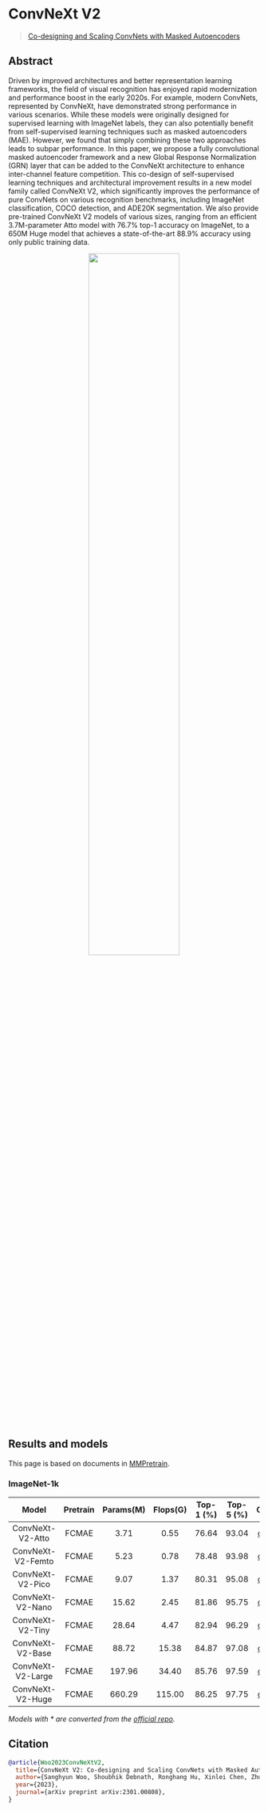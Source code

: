 # ConvNeXt V2

> [Co-designing and Scaling ConvNets with Masked Autoencoders](http://arxiv.org/abs/2301.00808)

## Abstract

Driven by improved architectures and better representation learning frameworks, the field of visual recognition has enjoyed rapid modernization and performance boost in the early 2020s. For example, modern ConvNets, represented by ConvNeXt, have demonstrated strong performance in various scenarios. While these models were originally designed for supervised learning with ImageNet labels, they can also potentially benefit from self-supervised learning techniques such as masked autoencoders (MAE). However, we found that simply combining these two approaches leads to subpar performance. In this paper, we propose a fully convolutional masked autoencoder framework and a new Global Response Normalization (GRN) layer that can be added to the ConvNeXt architecture to enhance inter-channel feature competition. This co-design of self-supervised learning techniques and architectural improvement results in a new model family called ConvNeXt V2, which significantly improves the performance of pure ConvNets on various recognition benchmarks, including ImageNet classification, COCO detection, and ADE20K segmentation. We also provide pre-trained ConvNeXt V2 models of various sizes, ranging from an efficient 3.7M-parameter Atto model with 76.7% top-1 accuracy on ImageNet, to a 650M Huge model that achieves a state-of-the-art 88.9% accuracy using only public training data.

<div align=center>
<img src="https://user-images.githubusercontent.com/26739999/210496285-f235083f-218f-4153-8e21-c8a64481a2f5.png" width="60%"/>
</div>

## Results and models

This page is based on documents in [MMPretrain](https://github.com/open-mmlab/mmpretrain).

### ImageNet-1k

|      Model     |   Pretrain   | Params(M)  | Flops(G)  | Top-1 (%) | Top-5 (%) | Config | Download |
| :------------: | :----------: | :--------: | :-------: | :-------: | :-------: | :----: | :------: |
| ConvNeXt-V2-Atto  |   FCMAE   |    3.71    |   0.55    |   76.64   |   93.04   | [config](convnext_v2_atto_8xb128_fp16_ep600.py) | [model](https://download.openmmlab.com/mmclassification/v0/convnext-v2/convnext-v2-atto_fcmae-pre_3rdparty_in1k_20230104-23765f83.pth) |
| ConvNeXt-V2-Femto |   FCMAE   |    5.23    |   0.78    |   78.48   |   93.98   | [config](convnext_v2_femto_8xb128_fp16_ep600.py) | [model](https://download.openmmlab.com/mmclassification/v0/convnext-v2/convnext-v2-femto_fcmae-pre_3rdparty_in1k_20230104-92a75d75.pth) |
| ConvNeXt-V2-Pico  |   FCMAE   |    9.07    |   1.37    |   80.31   |   95.08   | [config](convnext_v2_pico_8xb128_fp16_ep600.py) | [model](https://download.openmmlab.com/mmclassification/v0/convnext-v2/convnext-v2-pico_fcmae-pre_3rdparty_in1k_20230104-d20263ca.pth) |
| ConvNeXt-V2-Nano  |   FCMAE   |   15.62    |   2.45    |   81.86   |   95.75   | [config](convnext_v2_nano_8xb128_fp16_ep600.py) | [model](https://download.openmmlab.com/mmclassification/v0/convnext-v2/convnext-v2-nano_fcmae-pre_3rdparty_in1k_20230104-fe1aaaf2.pth) |
| ConvNeXt-V2-Tiny  |   FCMAE   |   28.64    |   4.47    |   82.94   |   96.29   | [config](convnext_v2_tiny_8xb128_fp16_ep600.py) | [model](https://download.openmmlab.com/mmclassification/v0/convnext-v2/convnext-v2-tiny_fcmae-pre_3rdparty_in1k_20230104-471a86de.pth) |
| ConvNeXt-V2-Base  |   FCMAE   |   88.72    |   15.38   |   84.87   |   97.08   | [config](convnext_v2_base_8xb128_fp16_ep600.py) | [model](https://download.openmmlab.com/mmclassification/v0/convnext-v2/convnext-v2-base_fcmae-pre_3rdparty_in1k_20230104-00a70fa4.pth) |
| ConvNeXt-V2-Large |   FCMAE   |   197.96   |   34.40   |   85.76   |   97.59   | [config](convnext_v2_large_8xb128_fp16_ep600.py) | [model](https://download.openmmlab.com/mmclassification/v0/convnext-v2/convnext-v2-large_fcmae-pre_3rdparty_in1k_20230104-ef393013.pth) |
| ConvNeXt-V2-Huge  |   FCMAE   |   660.29   |  115.00   |   86.25   |   97.75   | [config](convnext_v2_huge_8xb128_fp16_ep600.py) | [model](https://download.openmmlab.com/mmclassification/v0/convnext-v2/convnext-v2-huge_fcmae-pre_3rdparty_in1k_20230104-f795e5b8.pth) |

*Models with * are converted from the [official repo](https://github.com/facebookresearch/ConvNeXt-V2).*

## Citation

```bibtex
@article{Woo2023ConvNeXtV2,
  title={ConvNeXt V2: Co-designing and Scaling ConvNets with Masked Autoencoders},
  author={Sanghyun Woo, Shoubhik Debnath, Ronghang Hu, Xinlei Chen, Zhuang Liu, In So Kweon and Saining Xie},
  year={2023},
  journal={arXiv preprint arXiv:2301.00808},
}
```
